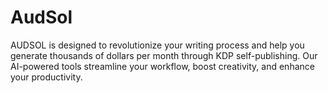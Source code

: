 # AudSol
AUDSOL is designed to revolutionize your writing process and help you generate thousands of dollars per month through KDP self-publishing. Our AI-powered tools streamline your workflow, boost creativity, and enhance your productivity.
